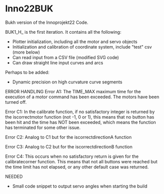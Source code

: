 # Inno22BUK
Bukh version of the Innoprojekt22 Code.

BUK1_H_ is the first iteration. It contains all the following:
- Plotter initialization, including all the motor and servo objects
- Initialization and calibration of coordinate system, include "test" csv (more below)
- Can read input from a CSV file (modified SVG code)
- Can draw straight line input curves and arcs

Perhaps to be added:
- Dynamic precision on high curvature curve segments

ERROR HANDLING
Error A1: The TIME_MAX maximum time for the execution of a motor command has been exceeded. The motors have been turned off.

Error C1: In the calibrate function, if no satisfactory integer is returned by the iscorrectmotor function (not -1, 0 or 1), this means that no button has been hit and the time has NOT been exceeded, which means the function has terminated for some other issue.

Error C2: Analog to C1 but for the iscorrectdirectionA function

Error C3: Analog to C2 but for the iscorrectdirectionB function

Error C4: This occurs when no satisfactory return is given for the calibratecorner function. This means that not all buttons were reached but the time limit has not elapsed, or any other default case was returned.

NEEDED
- Small code snippet to output servo angles when starting the build